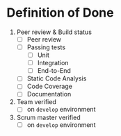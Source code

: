 # Definition of Done

1. Peer review & Build status
    * [ ] Peer review
    * [ ] Passing tests
        * [ ] Unit
        * [ ] Integration
        * [ ] End-to-End
    * [ ] Static Code Analysis
    * [ ] Code Coverage
    * [ ] Documentation
2. Team verified 
    * [ ] on `develop` environment
3. Scrum master verified 
    * [ ] on `develop` environment
